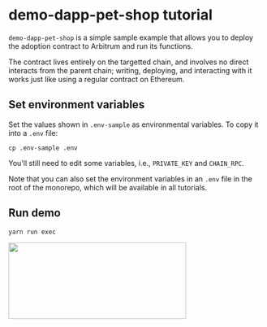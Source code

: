 # demo-dapp-pet-shop tutorial

`demo-dapp-pet-shop` is a simple sample example that allows you to deploy the adoption contract to Arbitrum and run its functions.

The contract lives entirely on the targetted chain, and involves no direct interacts from the parent chain; writing, deploying, and interacting with it works just like using a regular contract on Ethereum.

## Set environment variables

Set the values shown in `.env-sample` as environmental variables. To copy it into a `.env` file:

```shell
cp .env-sample .env
```

You'll still need to edit some variables, i.e., `PRIVATE_KEY` and `CHAIN_RPC`.

Note that you can also set the environment variables in an `.env` file in the root of the monorepo, which will be available in all tutorials.

## Run demo

```
yarn run exec
```

<p align="left">
  <img width="350" height="150" src= "../../assets/logo.svg" />
</p>
